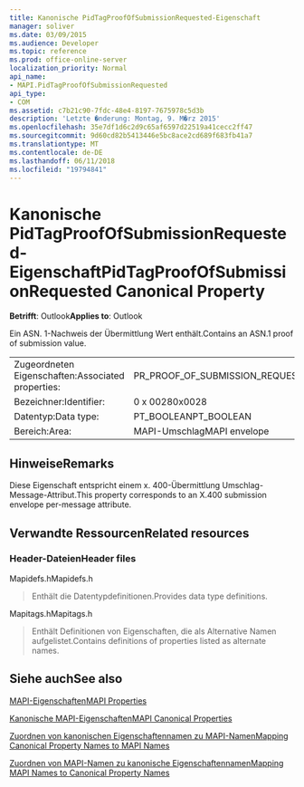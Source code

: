 ```yaml
---
title: Kanonische PidTagProofOfSubmissionRequested-Eigenschaft
manager: soliver
ms.date: 03/09/2015
ms.audience: Developer
ms.topic: reference
ms.prod: office-online-server
localization_priority: Normal
api_name:
- MAPI.PidTagProofOfSubmissionRequested
api_type:
- COM
ms.assetid: c7b21c90-7fdc-48e4-8197-7675978c5d3b
description: 'Letzte �nderung: Montag, 9. M�rz 2015'
ms.openlocfilehash: 35e7df1d6c2d9c65af6597d22519a41cecc2ff47
ms.sourcegitcommit: 9d60cd82b5413446e5bc8ace2cd689f683fb41a7
ms.translationtype: MT
ms.contentlocale: de-DE
ms.lasthandoff: 06/11/2018
ms.locfileid: "19794841"
---
```

# <a name="pidtagproofofsubmissionrequested-canonical-property"></a><span data-ttu-id="c1709-103">Kanonische PidTagProofOfSubmissionRequested-Eigenschaft</span><span class="sxs-lookup"><span data-stu-id="c1709-103">PidTagProofOfSubmissionRequested Canonical Property</span></span>

  
  
<span data-ttu-id="c1709-104">**Betrifft**: Outlook</span><span class="sxs-lookup"><span data-stu-id="c1709-104">**Applies to**: Outlook</span></span> 
  
<span data-ttu-id="c1709-105">Ein ASN. 1-Nachweis der Übermittlung Wert enthält.</span><span class="sxs-lookup"><span data-stu-id="c1709-105">Contains an ASN.1 proof of submission value.</span></span>
  
|||
|:-----|:-----|
|<span data-ttu-id="c1709-106">Zugeordneten Eigenschaften:</span><span class="sxs-lookup"><span data-stu-id="c1709-106">Associated properties:</span></span>  <br/> |<span data-ttu-id="c1709-107">PR_PROOF_OF_SUBMISSION_REQUESTED</span><span class="sxs-lookup"><span data-stu-id="c1709-107">PR_PROOF_OF_SUBMISSION_REQUESTED</span></span>  <br/> |
|<span data-ttu-id="c1709-108">Bezeichner:</span><span class="sxs-lookup"><span data-stu-id="c1709-108">Identifier:</span></span>  <br/> |<span data-ttu-id="c1709-109">0 x 0028</span><span class="sxs-lookup"><span data-stu-id="c1709-109">0x0028</span></span>  <br/> |
|<span data-ttu-id="c1709-110">Datentyp:</span><span class="sxs-lookup"><span data-stu-id="c1709-110">Data type:</span></span>  <br/> |<span data-ttu-id="c1709-111">PT_BOOLEAN</span><span class="sxs-lookup"><span data-stu-id="c1709-111">PT_BOOLEAN</span></span>  <br/> |
|<span data-ttu-id="c1709-112">Bereich:</span><span class="sxs-lookup"><span data-stu-id="c1709-112">Area:</span></span>  <br/> |<span data-ttu-id="c1709-113">MAPI-Umschlag</span><span class="sxs-lookup"><span data-stu-id="c1709-113">MAPI envelope</span></span>  <br/> |
   
## <a name="remarks"></a><span data-ttu-id="c1709-114">Hinweise</span><span class="sxs-lookup"><span data-stu-id="c1709-114">Remarks</span></span>

<span data-ttu-id="c1709-115">Diese Eigenschaft entspricht einem x. 400-Übermittlung Umschlag-Message-Attribut.</span><span class="sxs-lookup"><span data-stu-id="c1709-115">This property corresponds to an X.400 submission envelope per-message attribute.</span></span>
  
## <a name="related-resources"></a><span data-ttu-id="c1709-116">Verwandte Ressourcen</span><span class="sxs-lookup"><span data-stu-id="c1709-116">Related resources</span></span>

### <a name="header-files"></a><span data-ttu-id="c1709-117">Header-Dateien</span><span class="sxs-lookup"><span data-stu-id="c1709-117">Header files</span></span>

<span data-ttu-id="c1709-118">Mapidefs.h</span><span class="sxs-lookup"><span data-stu-id="c1709-118">Mapidefs.h</span></span>
  
> <span data-ttu-id="c1709-119">Enthält die Datentypdefinitionen.</span><span class="sxs-lookup"><span data-stu-id="c1709-119">Provides data type definitions.</span></span>
    
<span data-ttu-id="c1709-120">Mapitags.h</span><span class="sxs-lookup"><span data-stu-id="c1709-120">Mapitags.h</span></span>
  
> <span data-ttu-id="c1709-121">Enthält Definitionen von Eigenschaften, die als Alternative Namen aufgelistet.</span><span class="sxs-lookup"><span data-stu-id="c1709-121">Contains definitions of properties listed as alternate names.</span></span>
    
## <a name="see-also"></a><span data-ttu-id="c1709-122">Siehe auch</span><span class="sxs-lookup"><span data-stu-id="c1709-122">See also</span></span>



[<span data-ttu-id="c1709-123">MAPI-Eigenschaften</span><span class="sxs-lookup"><span data-stu-id="c1709-123">MAPI Properties</span></span>](mapi-properties.md)
  
[<span data-ttu-id="c1709-124">Kanonische MAPI-Eigenschaften</span><span class="sxs-lookup"><span data-stu-id="c1709-124">MAPI Canonical Properties</span></span>](mapi-canonical-properties.md)
  
[<span data-ttu-id="c1709-125">Zuordnen von kanonischen Eigenschaftennamen zu MAPI-Namen</span><span class="sxs-lookup"><span data-stu-id="c1709-125">Mapping Canonical Property Names to MAPI Names</span></span>](mapping-canonical-property-names-to-mapi-names.md)
  
[<span data-ttu-id="c1709-126">Zuordnen von MAPI-Namen zu kanonische Eigenschaftennamen</span><span class="sxs-lookup"><span data-stu-id="c1709-126">Mapping MAPI Names to Canonical Property Names</span></span>](mapping-mapi-names-to-canonical-property-names.md)

